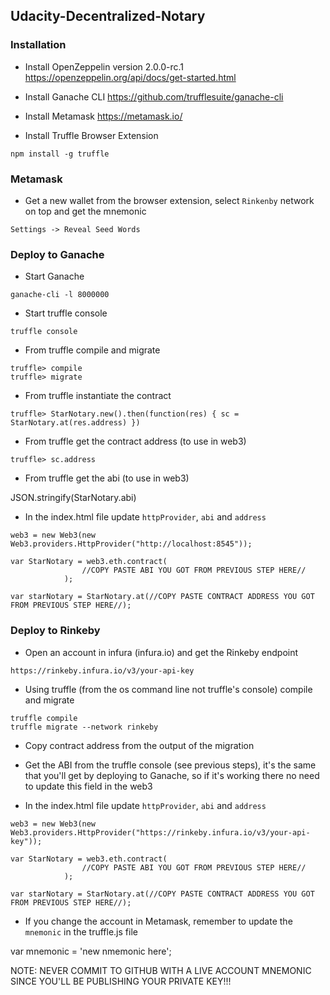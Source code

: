 ## Udacity-Decentralized-Notary

### Installation

* Install OpenZeppelin version 2.0.0-rc.1 https://openzeppelin.org/api/docs/get-started.html

* Install Ganache CLI https://github.com/trufflesuite/ganache-cli

* Install Metamask https://metamask.io/

* Install Truffle Browser Extension

```
npm install -g truffle
```

### Metamask

* Get a new wallet from the browser extension, select `Rinkenby` network on top and get the mnemonic

```
Settings -> Reveal Seed Words
```

### Deploy to Ganache

* Start Ganache

```
ganache-cli -l 8000000
```

* Start truffle console

```
truffle console
```

* From truffle compile and migrate

```
truffle> compile
truffle> migrate
```

* From truffle instantiate the contract

```
truffle> StarNotary.new().then(function(res) { sc = StarNotary.at(res.address) })
```

* From truffle get the contract address (to use in web3)

```
truffle> sc.address
```

* From truffle get the abi (to use in web3)

JSON.stringify(StarNotary.abi)


* In the index.html file update `httpProvider`, `abi` and `address`

```
web3 = new Web3(new Web3.providers.HttpProvider("http://localhost:8545"));

var StarNotary = web3.eth.contract(
                //COPY PASTE ABI YOU GOT FROM PREVIOUS STEP HERE//
            );
            
var starNotary = StarNotary.at(//COPY PASTE CONTRACT ADDRESS YOU GOT FROM PREVIOUS STEP HERE//);

```

### Deploy to Rinkeby

* Open an account in infura (infura.io) and get the Rinkeby endpoint 

```
https://rinkeby.infura.io/v3/your-api-key
```

* Using truffle (from the os command line not truffle's console) compile and migrate

```
truffle compile
truffle migrate --network rinkeby
```

* Copy contract address from the output of the migration

* Get the ABI from the truffle console (see previous steps), it's the same that you'll get by deploying to Ganache, so if it's working there no need to update this field in the web3

* In the index.html file update `httpProvider`, `abi` and `address`

```
web3 = new Web3(new Web3.providers.HttpProvider("https://rinkeby.infura.io/v3/your-api-key"));

var StarNotary = web3.eth.contract(
                //COPY PASTE ABI YOU GOT FROM PREVIOUS STEP HERE//
            );
            
var starNotary = StarNotary.at(//COPY PASTE CONTRACT ADDRESS YOU GOT FROM PREVIOUS STEP HERE//);

```

* If you change the account in Metamask, remember to update the `mnemonic` in the truffle.js file

var mnemonic = 'new nmemonic here';

NOTE: NEVER COMMIT TO GITHUB WITH A LIVE ACCOUNT MNEMONIC SINCE YOU'LL BE PUBLISHING YOUR PRIVATE KEY!!! 

